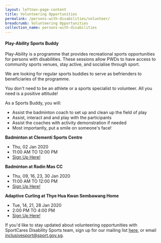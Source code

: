 ```yaml
---
layout: leftnav-page-content
title: Volunteering Opportunities
permalink: /persons-with-disabilities/volunteer/
breadcrumb: Volunteering Opportunities
collection_name: persons-with-disabilities
---
```


#### Play-Ability Sports Buddy

Play-Ability is a programme that provides recreational sports opportunities for persons with disabilities. These sessions allow PWDs to have access to community sports venues, stay active, and socialise through sport.

We are looking for regular sports buddies to serve as befrienders to beneficiaries of the programme. 

You don't need to be an athlete or a sports specialist to volunteer. All you need is a positive attitude! 

As a Sports Buddy, you will:

* Assist the badminton coach to set up and clean up the field of play
* Assist, interact and and play with the participants
* Assist the coaches with activity demonstration if needed
* Most importantly, put a smile on someone's face!

**Badminton at Clementi Sports Centre**
* Thu, 02 Jan 2020
* 11:00 AM TO 12:00 PM
* [Sign Up Here!](https://www.giving.sg/volunteer-event?event_activity_id=26908008)

**Badminton at Radin Mas CC**
* Thu, 09, 16, 23, 30 Jan 2020
* 11:00 AM TO 12:00 PM
* [Sign Up Here!](https://www.giving.sg/volunteer-event?event_activity_id=26908008)

**Adaptive Curling at Thye Hua Kwan Sembawang Home**
* Tue, 14, 21, 28 Jan 2020
* 2:00 PM TO 4:00 PM
* [Sign Up Here!](https://www.giving.sg/volunteer-event?event_activity_id=26908333)

If you'd like to stay updated about volunteering opportunities with SportCares Disability Sports team, sign up for our mailing list [here](https://go.gov.sg/dsmp-mailinglist), or email inclusivesport@sport.gov.sg.
